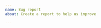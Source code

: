 ```yaml
---
name: Bug report
about: Create a report to help us improve

---
```


<!--请按照以下说明提出问题，不符合规范的问题直接关闭，不予解答-->

<!--

在终端执行以下命令生成错误报告

```bash
$ cd lnmp

$ ./lnmp-docker debug
```

复制 `lnmp/debug.md` 内容到这里，并贴出终端执行内容及问题

-->
